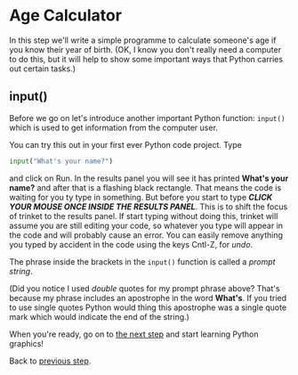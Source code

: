 # Age Calculator

In this step we'll write a simple programme to calculate someone's age if you know their year of birth. (OK, I know you don't really need a computer to do this, but it will help to show some important ways that Python carries out certain tasks.)

## input()

Before we go on let's introduce another important Python function: ```input()``` which is used to get information from the computer user.

You can try this out in your first ever Python code project. Type

``` python
input("What's your name?")
```

and click on Run. In the results panel you will see it has printed **What's your name?** and after that is a flashing black rectangle. That means the code is waiting for you ty type in something. But before you start to type ***CLICK YOUR MOUSE ONCE INSIDE THE RESULTS PANEL***. This is to shift the focus of trinket to the results panel. If start typing without doing this, trinket will assume you are still editing your code, so whatever you type will appear in the code and will probably cause an error. You can easily remove anything you typed by accident in the code using the keys Cntl-Z, for *undo*.

The phrase inside the brackets in the ```input()``` function is called a *prompt string*.

(Did you notice I used *double* quotes for my prompt phrase above? That's because my phrase includes an apostrophe in the word **What's**. If you tried to use single quotes Python would thing this apostrophe was a single quote mark which would indicate the end of the string.)

When you're ready, go on to [the next step](../step3/step3.md) and start learning Python graphics!

Back to [previous step](../step1/step1.md).
